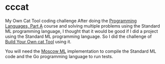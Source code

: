 # cccat
My Own Cat Tool coding challenge
After doing the [Programming Languages, Part A](https://www.coursera.org/learn/programming-languages) course and solving multiple problems using the Standard ML programming language, I thought that it would be good if I did a project using the Standard ML programming language. So I did the challenge of [Build Your Own cat Tool](https://codingchallenges.fyi/challenges/challenge-cat/) using it.

You will need the [Moscow ML](https://mosml.org/) implementation to compile the Standard ML code and the Go programming language to run tests.